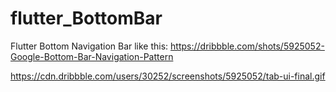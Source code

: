 # flutter_BottomBar
Flutter Bottom Navigation Bar like this: https://dribbble.com/shots/5925052-Google-Bottom-Bar-Navigation-Pattern

https://cdn.dribbble.com/users/30252/screenshots/5925052/tab-ui-final.gif
